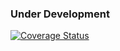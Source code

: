 ### Under Development

[![Coverage Status](https://coveralls.io/repos/craigweston/casino-facebook_authenticator/badge.svg)](https://coveralls.io/r/craigweston/casino-facebook_authenticator)
